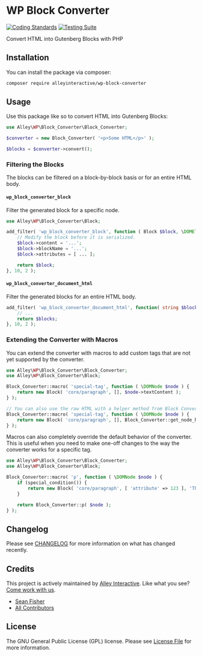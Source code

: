 # WP Block Converter

[![Coding Standards](https://github.com/alleyinteractive/wp-block-converter/actions/workflows/coding-standards.yml/badge.svg)](https://github.com/alleyinteractive/wp-block-converter/actions/workflows/coding-standards.yml)
[![Testing Suite](https://github.com/alleyinteractive/wp-block-converter/actions/workflows/unit-test.yml/badge.svg)](https://github.com/alleyinteractive/wp-block-converter/actions/workflows/unit-test.yml)

Convert HTML into Gutenberg Blocks with PHP

## Installation

You can install the package via composer:

```bash
composer require alleyinteractive/wp-block-converter
```

## Usage

Use this package like so to convert HTML into Gutenberg Blocks:

```php
use Alley\WP\Block_Converter\Block_Converter;

$converter = new Block_Converter( '<p>Some HTML</p>' );

$blocks = $converter->convert();
```

### Filtering the Blocks

The blocks can be filtered on a block-by-block basis or for an entire HTML body.

#### `wp_block_converter_block`

Filter the generated block for a specific node.

```php
use Alley\WP\Block_Converter\Block;

add_filter( 'wp_block_converter_block', function ( Block $block, \DOMElement $node ): ?Block {
	// Modify the block before it is serialized.
	$block->content = '...';
	$block->blockName = '...';
	$block->attributes = [ ... ];

	return $block;
}, 10, 2 );
```

#### `wp_block_converter_document_html`

Filter the generated blocks for an entire HTML body.

```php
add_filter( 'wp_block_converter_document_html', function( string $blocks, \DOMNodeList $content ): string {
	// ...
	return $blocks;
}, 10, 2 );
```

### Extending the Converter with Macros

You can extend the converter with macros to add custom tags that are not yet
supported by the converter.

```php
use Alley\WP\Block_Converter\Block_Converter;
use Alley\WP\Block_Converter\Block;

Block_Converter::macro( 'special-tag', function ( \DOMNode $node ) {
	return new Block( 'core/paragraph', [], $node->textContent );
} );

// You can also use the raw HTML with a helper method from Block Converter:
Block_Converter::macro( 'special-tag', function ( \DOMNode $node ) {
	return new Block( 'core/paragraph', [], Block_Converter::get_node_html( $node ) );
} );
```

Macros can also completely override the default behavior of the converter. This
is useful when you need to make one-off changes to the way the converter works
for a specific tag.

```php
use Alley\WP\Block_Converter\Block_Converter;
use Alley\WP\Block_Converter\Block;

Block_Converter::macro( 'p', function ( \DOMNode $node ) {
	if (special_condition()) {
		return new Block( 'core/paragraph', [ 'attribute' => 123 ], 'This is a paragraph' );
	}

	return Block_Converter::p( $node );
} );
```

## Changelog

Please see [CHANGELOG](CHANGELOG.md) for more information on what has changed recently.

## Credits

This project is actively maintained by [Alley Interactive](https://github.com/alleyinteractive). Like what you see? [Come work with us](https://alley.com/careers/).

- [Sean Fisher](https://github.com/srtfisher)
- [All Contributors](../../contributors)

## License

The GNU General Public License (GPL) license. Please see [License File](LICENSE) for more information.
